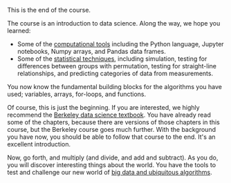 This is the end of the course.

The course is an introduction to data science.  Along the way, we hope you learned:

* Some of the [computational tools](../01/computational-tools) including the
  Python language, Jupyter notebooks, Numpy arrays, and Pandas data frames.
* Some of the [statistical techniques](../01/statistical-techniques), including
  simulation, testing for differences between groups with permutation, testing
  for straight-line relationships, and predicting categories of data from measurements.

You now know the fundamental building blocks for the algorithms you have used; variables, arrays, for-loops, and functions.

Of course, this is just the beginning.  If you are interested, we highly recommend the [Berkeley data science textbook](https://www.inferentialthinking.com).  You have already read some of the chapters, because there are versions of those chapters in this course, but the Berkeley course goes much further.  With the background you have now, you should be able to follow that course to the end.  It's an excellent introduction.

Now, go forth, and multiply (and divide, and add and subtract).  As you do, you will discover interesting things about the world.  You have the tools to test and challenge our new world of [big data and ubiquitous algorithms](https://en.wikipedia.org/wiki/Weapons_of_Math_Destruction).
